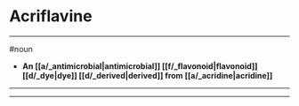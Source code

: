# Acriflavine
---
#noun
- **An [[a/_antimicrobial|antimicrobial]] [[f/_flavonoid|flavonoid]] [[d/_dye|dye]] [[d/_derived|derived]] from [[a/_acridine|acridine]]**
---
---
